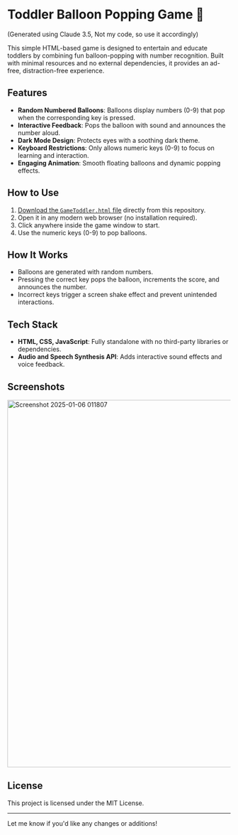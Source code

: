 # Toddler Balloon Popping Game 🎈
(Generated using Claude 3.5, Not my code, so use it accordingly)

This simple HTML-based game is designed to entertain and educate toddlers by combining fun balloon-popping with number recognition. Built with minimal resources and no external dependencies, it provides an ad-free, distraction-free experience.  

## Features  
- **Random Numbered Balloons**: Balloons display numbers (0-9) that pop when the corresponding key is pressed.  
- **Interactive Feedback**: Pops the balloon with sound and announces the number aloud.  
- **Dark Mode Design**: Protects eyes with a soothing dark theme.  
- **Keyboard Restrictions**: Only allows numeric keys (0-9) to focus on learning and interaction.  
- **Engaging Animation**: Smooth floating balloons and dynamic popping effects.  

## How to Use  
1. [Download the `GameToddler.html` file](https://raw.githubusercontent.com/imadalishah/balloonspopping/main/GameToddler.html) directly from this repository.  
2. Open it in any modern web browser (no installation required).  
3. Click anywhere inside the game window to start.  
4. Use the numeric keys (0-9) to pop balloons.  

## How It Works  
- Balloons are generated with random numbers.  
- Pressing the correct key pops the balloon, increments the score, and announces the number.  
- Incorrect keys trigger a screen shake effect and prevent unintended interactions.  

## Tech Stack  
- **HTML, CSS, JavaScript**: Fully standalone with no third-party libraries or dependencies.  
- **Audio and Speech Synthesis API**: Adds interactive sound effects and voice feedback.  

## Screenshots  
<img width="827" alt="Screenshot 2025-01-06 011807" src="https://github.com/user-attachments/assets/992c4058-53ce-467c-896a-8b579b780348" /> 

## License  
This project is licensed under the MIT License.  

---  

Let me know if you'd like any changes or additions!
